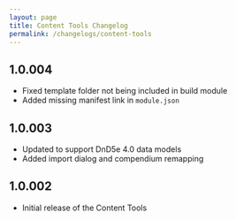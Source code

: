 ```yaml
---
layout: page
title: Content Tools Changelog
permalink: /changelogs/content-tools
---
```


## 1.0.004
- Fixed template folder not being included in build module
- Added missing manifest link in `module.json`

## 1.0.003
- Updated to support DnD5e 4.0 data models
- Added import dialog and compendium remapping

## 1.0.002
- Initial release of the Content Tools
